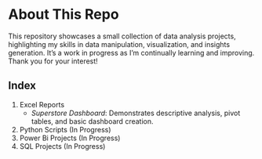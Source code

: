 # About This Repo

This repository showcases a small collection of data analysis projects, highlighting my skills in data manipulation, visualization, and insights generation. It’s a work in progress as I’m continually learning and improving.
Thank you for your interest!

## Index
1. Excel Reports 
   - *Superstore Dashboard*: Demonstrates descriptive analysis, pivot tables, and basic dashboard creation.  
3. Python Scripts (In Progress)
4. Power Bi Projects (In Progress)
5. SQL Projects (In Progress)
